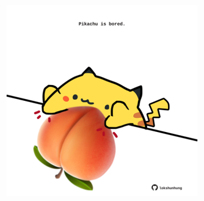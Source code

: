 <!-- built at 19/10/2023, 15:00:47 UTC -->
<p align="center">
  <img width="500" height="500" src="./ReadmeImage.svg">
</p>
